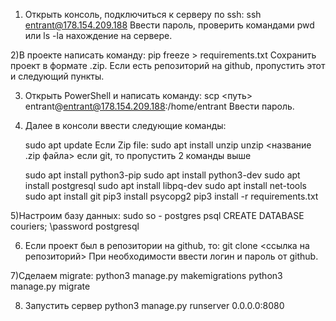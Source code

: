 1) Открыть консоль, подключиться к серверу по ssh:
	ssh entrant@178.154.209.188
Ввести пароль, проверить командами pwd или ls -la нахождение на сервере.

2)В проекте написать команду:
    pip freeze > requirements.txt 
Сохранить проект в формате .zip. Если есть репозиторий на github, пропустить этот и следующий пункты.

3) Открыть PowerShell и написать команду:
	scp <путь> entrant@entrant@178.154.209.188:/home/entrant
Ввести пароль. 

4) Далее в консоли ввести следующие команды:
	
	sudo apt update
	Если Zip file:
		sudo apt install unzip
		unzip <название .zip файла> 
	если git, то пропустить 2 команды выше

	sudo apt install python3-pip
	sudo apt install python3-dev
	sudo apt install postgresql
	sudo apt install libpq-dev
	sudo apt install net-tools
	sudo apt install git
	pip3 install psycopg2
	pip3 install -r requirements.txt

5)Настроим базу данных:
	sudo so - postgres
	psql
	CREATE DATABASE couriers;
	\password
	postgresql

6) Если проект был в репозитории на github, то:
	git clone <ссылка на репозиторий>
При необходимости ввести логин и пароль от github.

7)Сделаем migrate:
	python3 manage.py makemigrations
	python3 manage.py migrate

8) Запустить сервер 
	python3 manage.py runserver 0.0.0.0:8080
	
	
